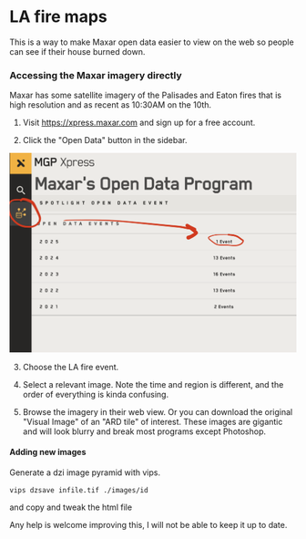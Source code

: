 # LA fire maps

This is a way to make Maxar open data easier to view on the web so people can see if their house burned down.

### Accessing the Maxar imagery directly

Maxar has some satellite imagery of the Palisades and Eaton fires that is high resolution and as recent as 10:30AM on the 10th.

1. Visit https://xpress.maxar.com and sign up for a free account.

2. Click the "Open Data" button in the sidebar.

  ![Maxar Open Data](maxarhelp.png)

3. Choose the LA fire event.

4. Select a relevant image. Note the time and region is different, and the order of everything is kinda confusing.

5. Browse the imagery in their web view. Or you can download the original "Visual Image" of an "ARD tile" of interest. These images are gigantic and will look blurry and break most programs except Photoshop.

#### Adding new images

Generate a dzi image pyramid with vips.

```
vips dzsave infile.tif ./images/id
```

and copy and tweak the html file

 Any help is welcome improving this, I will not be able to keep it up to date.
